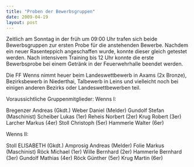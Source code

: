 ```yaml
---
title: "Proben der Bewerbsgruppen"
date: 2009-04-19
layout: post
---
```


Zeitlich am Sonntag in der früh um 09:00 Uhr trafen sich beide Bewerbsgruppen zur ersten Probe für die anstehenden Bewerbe. Nachdem ein neuer Rasenteppich angeschaffen wurde, konnte dieser gleich getestet werden. Nach intensivem Training bis 12 Uhr konnte die erste Bewerbsprobe bei einem Getränk in der Feuerwehrhalle beendet werden.

Die FF Wenns nimmt heuer beim Landeswettbewerb in Axams (2x Bronze), Bezirksbewerb in Niederthai, Talbewerb in Leins und vielleicht noch bei einigen anderen Bezirks oder Landeswettbewerben teil.

Voraussichtliche Gruppenmitglieder:
Wenns I: 

Bregenzer Andreas (Gkdt.)
Weber Daniel (Melder)
Gundolf Stefan (Maschinist)
Scheiber Lukas (1er)
Reheis Norbert (2er)
Krug Robert (3er)
Larcher Markus (4er)
Stoll Christoph (5er)
Hammerle Walter (6er)

Wenns II:

Stoll ELISABETH (Gkdt.)
Amprosig Andreas (Melder)
Folie Markus (Maschinist)
Röck Michael (1er)
Wille Bernhard (2er)
Hammerle Bernhard (3er)
Gundolf Mathias (4er)
Röck Günther (5er)
Krug Martin (6er)